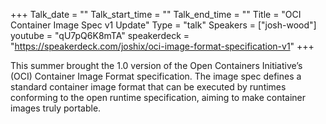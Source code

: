 +++
Talk_date = ""
Talk_start_time = ""
Talk_end_time = ""
Title = "OCI Container Image Spec v1 Update"
Type = "talk"
Speakers = ["josh-wood"]
youtube = "qU7pQ6K8mTA"
speakerdeck = "https://speakerdeck.com/joshix/oci-image-format-specification-v1"
+++

This summer brought the 1.0 version of the Open Containers Initiative’s (OCI) Container Image Format specification. The image spec defines a standard container image format that can be executed by runtimes conforming to the open runtime specification, aiming to make container images truly portable.
